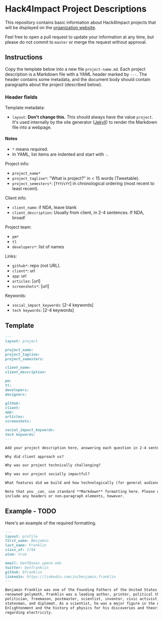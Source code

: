 # Hack4Impact Project Descriptions

This repository contains basic information about Hack4Impact projects that will
be displayed on the [organization website](http://hack4impact.org/projects).

Feel free to open a pull request to update your information at any time, but
please do not commit to `master` or merge the request without approval.


## Instructions

Copy the template below into a new file `project-name.md`. Each project description
is a Markdown file with a YAML header marked by `---`. The header contains some
metadata, and the document body should contain paragraphs about the project
(described below).

### Header fields

Template metadata:
- `layout`: **Don't change this.** This should always have the value `project`.
  It's used internally by the site generator ([Jekyll](https://jekyllrb.com/))
  to render the Markdown file into a webpage.

#### Notes
- `*` means required.
- In YAML, list items are indented and start with `-`. 

Project info:
- `project_name*`
- `project_tagline*`: "What is project?" in < 15 words (Tweetable).
- `project_semesters*`: [`fYY`/`sYY`] in chronological ordering (most recent to least recent).

Client info:
- `client_name`: if NDA, leave blank
- `client_description`: Usually from client, in 2-4 sentences. If NDA, broad!

Project team:
- `pm*`
- `tl`
- `developers*`: list of names

Links:
- `github*`: repo (not URL).
- `client*`: url
- `app`: url
- `articles`: [url]
- `screenshots*`: [url]

Keywords:
- `social_impact_keywords`: [2-4 keywords]
- `tech keywords`: [2-4 keywords]

## Template

```markdown
---
layout: project

project_name:
project_tagline:
project_semesters:

client_name:
client_description:

pm:
tl:
developers:
designers:

github:
client:
app:
articles:
screenshots:

social_impact_keywords:
tech keywords:
---

Add your project description here, answering each question in 2-4 sentences.

Why did client approach us?

Why was our project technically challenging?

Why was our project socially impactful?

What features did we build and how technologically (for general audience)?

Note that you _can_ use standard **Markdown** formatting here. Please don't
include any headers or non-paragraph elements, however.

```

## Example - TODO

Here's an example of the required formatting.

```markdown
---
layout: profile
first_name: Benjamin
last_name: Franklin
class_of: 1744
alum: true

email: benf@seas.upenn.edu
twitter: benfranklin
github: bfranklin
linkedin: https://linkedin.com/in/benjamin.franklin
---

Benjamin Franklin was one of the Founding Fathers of the United States. A
renowned polymath, Franklin was a leading author, printer, political theorist,
politician, freemason, postmaster, scientist, inventor, civic activist,
statesman, and diplomat. As a scientist, he was a major figure in the American
Enlightenment and the history of physics for his discoveries and theories
regarding electricity.
```
